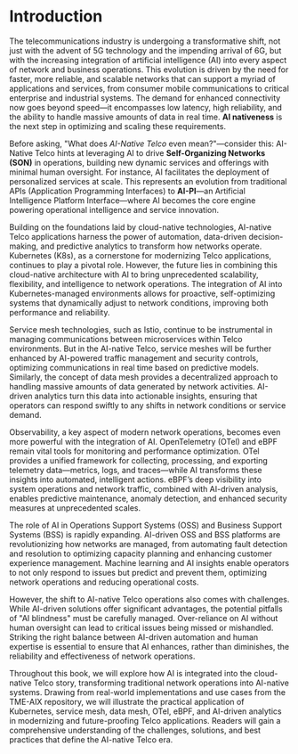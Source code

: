 # Introduction

The telecommunications industry is undergoing a transformative shift, not just with the advent of 5G technology and the impending arrival of 6G, but with the increasing integration of artificial intelligence (AI) into every aspect of network and business operations. This evolution is driven by the need for faster, more reliable, and scalable networks that can support a myriad of applications and services, from consumer mobile communications to critical enterprise and industrial systems. The demand for enhanced connectivity now goes beyond speed—it encompasses low latency, high reliability, and the ability to handle massive amounts of data in real time. **AI nativeness** is the next step in optimizing and scaling these requirements.

Before asking, "What does *AI-Native Telco* even mean?"—consider this: AI-Native Telco hints at leveraging AI to drive **Self-Organizing Networks (SON)** in operations, building new dynamic services and offerings with minimal human oversight. For instance, AI facilitates the deployment of personalized services at scale. This represents an evolution from traditional APIs (Application Programming Interfaces) to **AI-PI**—an Artificial Intelligence Platform Interface—where AI becomes the core engine powering operational intelligence and service innovation.

Building on the foundations laid by cloud-native technologies, AI-native Telco applications harness the power of automation, data-driven decision-making, and predictive analytics to transform how networks operate. Kubernetes (K8s), as a cornerstone for modernizing Telco applications, continues to play a pivotal role. However, the future lies in combining this cloud-native architecture with AI to bring unprecedented scalability, flexibility, and intelligence to network operations. The integration of AI into Kubernetes-managed environments allows for proactive, self-optimizing systems that dynamically adjust to network conditions, improving both performance and reliability.

Service mesh technologies, such as Istio, continue to be instrumental in managing communications between microservices within Telco environments. But in the AI-native Telco, service meshes will be further enhanced by AI-powered traffic management and security controls, optimizing communications in real time based on predictive models. Similarly, the concept of data mesh provides a decentralized approach to handling massive amounts of data generated by network activities. AI-driven analytics turn this data into actionable insights, ensuring that operators can respond swiftly to any shifts in network conditions or service demand.

Observability, a key aspect of modern network operations, becomes even more powerful with the integration of AI. OpenTelemetry (OTel) and eBPF remain vital tools for monitoring and performance optimization. OTel provides a unified framework for collecting, processing, and exporting telemetry data—metrics, logs, and traces—while AI transforms these insights into automated, intelligent actions. eBPF’s deep visibility into system operations and network traffic, combined with AI-driven analysis, enables predictive maintenance, anomaly detection, and enhanced security measures at unprecedented scales.

The role of AI in Operations Support Systems (OSS) and Business Support Systems (BSS) is rapidly expanding. AI-driven OSS and BSS platforms are revolutionizing how networks are managed, from automating fault detection and resolution to optimizing capacity planning and enhancing customer experience management. Machine learning and AI insights enable operators to not only respond to issues but predict and prevent them, optimizing network operations and reducing operational costs.

However, the shift to AI-native Telco operations also comes with challenges. While AI-driven solutions offer significant advantages, the potential pitfalls of "AI blindness" must be carefully managed. Over-reliance on AI without human oversight can lead to critical issues being missed or mishandled. Striking the right balance between AI-driven automation and human expertise is essential to ensure that AI enhances, rather than diminishes, the reliability and effectiveness of network operations.

Throughout this book, we will explore how AI is integrated into the cloud-native Telco story, transforming traditional network operations into AI-native systems. Drawing from real-world implementations and use cases from the TME-AIX repository, we will illustrate the practical application of Kubernetes, service mesh, data mesh, OTel, eBPF, and AI-driven analytics in modernizing and future-proofing Telco applications. Readers will gain a comprehensive understanding of the challenges, solutions, and best practices that define the AI-native Telco era.
